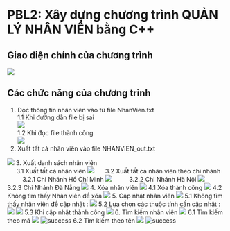 # PBL2: Xây dựng chương trình QUẢN LÝ NHÂN VIÊN bằng C++


## Giao diện chính của chương trình
<img src="https://res.cloudinary.com/do3z6xzso/image/upload/v1668663777/PBL2_StaffManagement/316045084_832486421204793_7734777481201501339_n_queohb.png"/>


## Các chức năng của chương trình 

1. Đọc thông tin nhân viên vào từ file NhanVien.txt <br/>
  1.1 Khi đường dẫn file bị sai <br/>
    <img src="https://res.cloudinary.com/do3z6xzso/image/upload/v1668664780/PBL2_StaffManagement/315524495_8170218116381489_4011865317525334823_n_f8ilhf.png"/> <br/>
  1.2 Khi đọc file thành công <br/>
    <img src="https://res.cloudinary.com/do3z6xzso/image/upload/v1668664807/PBL2_StaffManagement/315521636_516556630363266_7940904788959339795_n_qorkxi.png"/>
2. Xuất tất cả nhân viên vào file NHANVIEN_out.txt <br/>
  <img src="https://res.cloudinary.com/do3z6xzso/image/upload/v1668667941/PBL2_StaffManagement/filetxt_tdkfev.png" />
3. Xuất danh sách nhân viên <br/>
  &ensp;&ensp;&ensp;3.1 Xuất tất cả nhân viên
    <img src="https://res.cloudinary.com/do3z6xzso/image/upload/v1668666236/PBL2_StaffManagement/ds_huamp0.png"/>
  &ensp;&ensp;&ensp;3.2 Xuất tất cả nhân viên theo chi nhánh <br/>
    &ensp;&ensp;&ensp;&ensp;&ensp;3.2.1 Chi Nhánh Hồ Chí Minh
      <img src="https://res.cloudinary.com/do3z6xzso/image/upload/v1668666236/PBL2_StaffManagement/hcm_nptjdj.png"/>
    &ensp;&ensp;&ensp;&ensp;&ensp;3.2.2 Chi Nhánh Hà Nội
      <img src="https://res.cloudinary.com/do3z6xzso/image/upload/v1668666236/PBL2_StaffManagement/hn_hdqt8j.png"/>
    &ensp;&ensp;&ensp;&ensp;&ensp;3.2.3 Chi Nhánh Đà Nẵng
      <img src="https://res.cloudinary.com/do3z6xzso/image/upload/v1668666236/PBL2_StaffManagement/danang_uyiwgn.png"/>
4. Xóa nhân viên
  <img src="https://res.cloudinary.com/do3z6xzso/image/upload/v1668666732/PBL2_StaffManagement/xoa_tcql5v.png" />
  4.1 Xóa thành công
    <img src= "https://res.cloudinary.com/do3z6xzso/image/upload/v1668666732/PBL2_StaffManagement/xoathanhcong_ypz5ar.png"/>
  4.2 Không tìm thấy Nhân viên để xóa
    <img src="https://res.cloudinary.com/do3z6xzso/image/upload/v1668666732/PBL2_StaffManagement/khongtimthayNVcanxoa_anhctr.png" />
5. Cập nhật nhân viên
  <img src="https://res.cloudinary.com/do3z6xzso/image/upload/v1668666732/PBL2_StaffManagement/update_ouziq9.png" />
  5.1 Không tìm thấy nhân viên để cập nhật : 
    <img src="https://res.cloudinary.com/do3z6xzso/image/upload/v1668666732/PBL2_StaffManagement/updatefail_aoclty.png" />
  5.2 Lựa chọn các thuộc tính cần cập nhật :
    <img src="https://res.cloudinary.com/do3z6xzso/image/upload/v1668667571/PBL2_StaffManagement/updateSuccess_s5pwj4.png" />
    <img src="https://res.cloudinary.com/do3z6xzso/image/upload/v1668666732/PBL2_StaffManagement/updateScreenSucces_z1gkwr.png"/>
  5.3 Khi cập nhật thành công
    <img src="https://res.cloudinary.com/do3z6xzso/image/upload/v1668667731/PBL2_StaffManagement/saukhiUpdate_w1ypj6.png"/>
6. Tìm kiếm nhân viên
  <img src="https://res.cloudinary.com/do3z6xzso/image/upload/v1668666237/PBL2_StaffManagement/timkiem_tzvfnt.png"/>
    6.1 Tìm kiếm theo mã
      <img src="https://res.cloudinary.com/do3z6xzso/image/upload/v1668666237/PBL2_StaffManagement/searchMa_tk4qyu.png" />
      <img src="https://res.cloudinary.com/do3z6xzso/image/upload/v1668666236/PBL2_StaffManagement/saukhisearchMa_xau1zu.png" alt="success"/>
    6.2 Tìm kiếm theo tên
      <img src="https://res.cloudinary.com/do3z6xzso/image/upload/v1668666237/PBL2_StaffManagement/searchTen_bcny33.png" />
      <img src="https://res.cloudinary.com/do3z6xzso/image/upload/v1668666236/PBL2_StaffManagement/saukhisearchTen_rzcjkm.png" alt="success"/>
